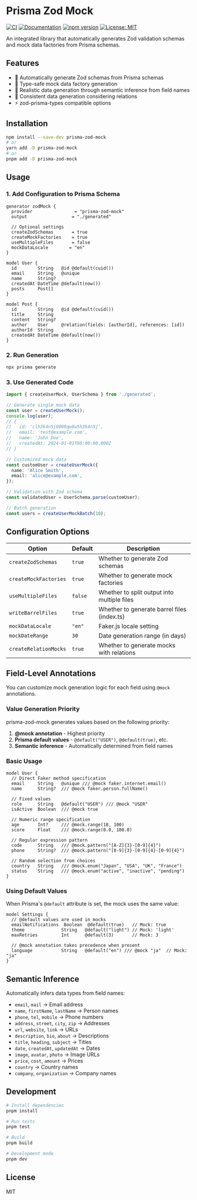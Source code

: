 # Prisma Zod Mock

[![CI](https://github.com/itsuki54/prisma-zod-mock/actions/workflows/ci.yml/badge.svg)](https://github.com/itsuki54/prisma-zod-mock/actions/workflows/ci.yml)
[![Documentation](https://github.com/itsuki54/prisma-zod-mock/actions/workflows/docs.yml/badge.svg)](https://github.com/itsuki54/prisma-zod-mock/actions/workflows/docs.yml)
[![npm version](https://badge.fury.io/js/prisma-zod-mock.svg)](https://badge.fury.io/js/prisma-zod-mock)
[![License: MIT](https://img.shields.io/badge/License-MIT-yellow.svg)](https://opensource.org/licenses/MIT)

An integrated library that automatically generates Zod validation schemas and mock data factories from Prisma schemas.

## Features

- 🚀 Automatically generate Zod schemas from Prisma schemas
- 🎯 Type-safe mock data factory generation
- 🧠 Realistic data generation through semantic inference from field names
- 🔗 Consistent data generation considering relations
- ⚡ zod-prisma-types compatible options

## Installation

```bash
npm install --save-dev prisma-zod-mock
# or
yarn add -D prisma-zod-mock
# or
pnpm add -D prisma-zod-mock
```

## Usage

### 1. Add Configuration to Prisma Schema

```prisma
generator zodMock {
  provider                = "prisma-zod-mock"
  output                 = "./generated"

  // Optional settings
  createZodSchemas       = true
  createMockFactories    = true
  useMultipleFiles       = false
  mockDataLocale        = "en"
}

model User {
  id        String   @id @default(cuid())
  email     String   @unique
  name      String?
  createdAt DateTime @default(now())
  posts     Post[]
}

model Post {
  id        String   @id @default(cuid())
  title     String
  content   String?
  author    User     @relation(fields: [authorId], references: [id])
  authorId  String
  createdAt DateTime @default(now())
}
```

### 2. Run Generation

```bash
npx prisma generate
```

### 3. Use Generated Code

```typescript
import { createUserMock, UserSchema } from './generated';

// Generate single mock data
const user = createUserMock();
console.log(user);
// {
//   id: 'clh3k4n5j0000qw8w5h3k4n5j',
//   email: 'test@example.com',
//   name: 'John Doe',
//   createdAt: 2024-01-01T00:00:00.000Z
// }

// Customized mock data
const customUser = createUserMock({
  name: 'Alice Smith',
  email: 'alice@example.com',
});

// Validation with Zod schema
const validatedUser = UserSchema.parse(customUser);

// Batch generation
const users = createUserMockBatch(10);
```

## Configuration Options

| Option                | Default | Description                                 |
| --------------------- | ------- | ------------------------------------------- |
| `createZodSchemas`    | `true`  | Whether to generate Zod schemas             |
| `createMockFactories` | `true`  | Whether to generate mock factories          |
| `useMultipleFiles`    | `false` | Whether to split output into multiple files |
| `writeBarrelFiles`    | `true`  | Whether to generate barrel files (index.ts) |
| `mockDataLocale`      | `"en"`  | Faker.js locale setting                     |
| `mockDateRange`       | `30`    | Date generation range (in days)             |
| `createRelationMocks` | `true`  | Whether to generate mocks with relations    |

## Field-Level Annotations

You can customize mock generation logic for each field using `@mock` annotations.

### Value Generation Priority

prisma-zod-mock generates values based on the following priority:

1. **@mock annotation** - Highest priority
2. **Prisma default values** - `@default("USER")`, `@default(true)`, etc.
3. **Semantic inference** - Automatically determined from field names

### Basic Usage

```prisma
model User {
  // Direct Faker method specification
  email     String   @unique /// @mock faker.internet.email()
  name      String?  /// @mock faker.person.fullName()

  // Fixed values
  role      String   @default("USER") /// @mock "USER"
  isActive  Boolean  /// @mock true

  // Numeric range specification
  age       Int?     /// @mock.range(18, 100)
  score     Float    /// @mock.range(0.0, 100.0)

  // Regular expression pattern
  code      String   /// @mock.pattern("[A-Z]{3}-[0-9]{4}")
  phone     String?  /// @mock.pattern("[0-9]{3}-[0-9]{4}-[0-9]{4}")

  // Random selection from choices
  country   String   /// @mock.enum("Japan", "USA", "UK", "France")
  status    String   /// @mock.enum("active", "inactive", "pending")
}
```

### Using Default Values

When Prisma's `@default` attribute is set, the mock uses the same value:

```prisma
model Settings {
  // @default values are used in mocks
  emailNotifications  Boolean  @default(true)   // Mock: true
  theme              String   @default("light") // Mock: 'light'
  maxRetries         Int      @default(3)       // Mock: 3

  // @mock annotation takes precedence when present
  language           String   @default("en") /// @mock "ja"  // Mock: "ja"
}
```

## Semantic Inference

Automatically infers data types from field names:

- `email`, `mail` → Email address
- `name`, `firstName`, `lastName` → Person names
- `phone`, `tel`, `mobile` → Phone numbers
- `address`, `street`, `city`, `zip` → Addresses
- `url`, `website`, `link` → URLs
- `description`, `bio`, `about` → Descriptions
- `title`, `heading`, `subject` → Titles
- `date`, `createdAt`, `updatedAt` → Dates
- `image`, `avatar`, `photo` → Image URLs
- `price`, `cost`, `amount` → Prices
- `country` → Country names
- `company`, `organization` → Company names

## Development

```bash
# Install dependencies
pnpm install

# Run tests
pnpm test

# Build
pnpm build

# Development mode
pnpm dev
```

## License

MIT
